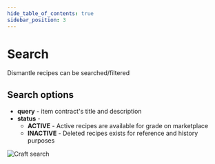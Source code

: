 ```yaml
---
hide_table_of_contents: true
sidebar_position: 3
---
```


# Search

Dismantle recipes can be searched/filtered

## Search options

- **query** - item contract's title and description
- **status** -
    - **ACTIVE** - Active recipes are available for grade on marketplace
    - **INACTIVE** - Deleted recipes exists for reference and history purposes

![Craft search](/img/admin/mechanics-simple/recipes/dismantle/dismantle_search.png)
